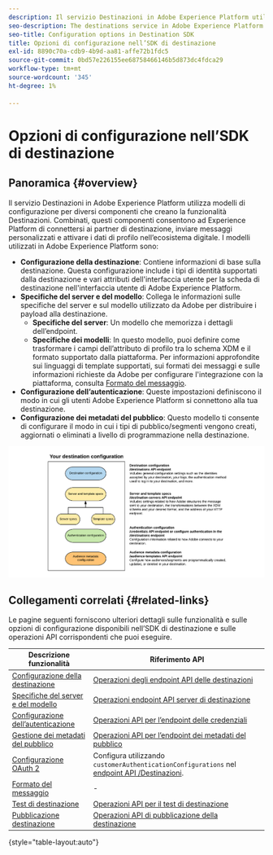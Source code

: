 ```yaml
---
description: Il servizio Destinazioni in Adobe Experience Platform utilizza modelli di configurazione per diversi componenti che creano la funzionalità Destinazioni. Combinati, questi componenti consentono ad Experience Platform di connettersi ai partner di destinazione, inviare messaggi personalizzati e attivare i dati di profilo nell’ecosistema digitale.
seo-description: The destinations service in Adobe Experience Platform uses configuration templates for several components that build up the destinations functionality. Combined, these components allow Experience Platform to connect to destination partners, send custom messages, and activate profile data across the digital ecosystem.
seo-title: Configuration options in Destination SDK
title: Opzioni di configurazione nell’SDK di destinazione
exl-id: 8890c70a-cdb9-4b9d-aa81-affe72b1fdc5
source-git-commit: 0bd57e226155ee68758466146b5d873dc4fdca29
workflow-type: tm+mt
source-wordcount: '345'
ht-degree: 1%

---
```


# Opzioni di configurazione nell’SDK di destinazione

## Panoramica {#overview}

Il servizio Destinazioni in Adobe Experience Platform utilizza modelli di configurazione per diversi componenti che creano la funzionalità Destinazioni. Combinati, questi componenti consentono ad Experience Platform di connettersi ai partner di destinazione, inviare messaggi personalizzati e attivare i dati di profilo nell’ecosistema digitale. I modelli utilizzati in Adobe Experience Platform sono:

* **Configurazione della destinazione**: Contiene informazioni di base sulla destinazione. Questa configurazione include i tipi di identità supportati dalla destinazione e vari attributi dell&#39;interfaccia utente per la scheda di destinazione nell&#39;interfaccia utente di Adobe Experience Platform.
* **Specifiche del server e del modello**: Collega le informazioni sulle specifiche del server e sul modello utilizzato da Adobe per distribuire i payload alla destinazione.
   * **Specifiche del server**: Un modello che memorizza i dettagli dell’endpoint.
   * **Specifiche dei modelli**: In questo modello, puoi definire come trasformare i campi dell’attributo di profilo tra lo schema XDM e il formato supportato dalla piattaforma. Per informazioni approfondite sui linguaggi di template supportati, sui formati dei messaggi e sulle informazioni richieste da Adobe per configurare l&#39;integrazione con la piattaforma, consulta [Formato del messaggio](./message-format.md).
* **Configurazione dell’autenticazione**: Queste impostazioni definiscono il modo in cui gli utenti Adobe Experience Platform si connettono alla tua destinazione.
* **Configurazione dei metadati del pubblico**: Questo modello ti consente di configurare il modo in cui i tipi di pubblico/segmenti vengono creati, aggiornati o eliminati a livello di programmazione nella destinazione.

![Modelli e configurazioni dell’SDK di destinazione](./assets/self-service-configuration.png)

## Collegamenti correlati {#related-links}

Le pagine seguenti forniscono ulteriori dettagli sulle funzionalità e sulle opzioni di configurazione disponibili nell’SDK di destinazione e sulle operazioni API corrispondenti che puoi eseguire.

| Descrizione funzionalità | Riferimento API |
|--- |--- |
| [Configurazione della destinazione](./destination-configuration.md) | [Operazioni degli endpoint API delle destinazioni](./destination-configuration-api.md) |
| [Specifiche del server e del modello](./server-and-template-configuration.md) | [Operazioni endpoint API server di destinazione](./destination-server-api.md) |
| [Configurazione dell’autenticazione](./authentication-configuration.md) | [Operazioni API per l’endpoint delle credenziali](./credentials-configuration-api.md) |
| [Gestione dei metadati del pubblico](./audience-metadata-management.md) | [Operazioni API per l’endpoint dei metadati del pubblico](./audience-metadata-api.md) |
| [Configurazione OAuth 2](./oauth2-authentication.md) | Configura utilizzando `customerAuthenticationConfigurations` nel [endpoint API /Destinazioni](./destination-configuration-api.md). |
| [Formato del messaggio](./message-format.md) | - |
| [Test di destinazione](./test-destination.md) | [Operazioni API per il test di destinazione](./destination-testing-api.md) |
| [Pubblicazione destinazione](./configure-destination-instructions.md#publish-destination) | [Operazioni API di pubblicazione della destinazione](./destination-publish-api.md) |

{style=&quot;table-layout:auto&quot;}

